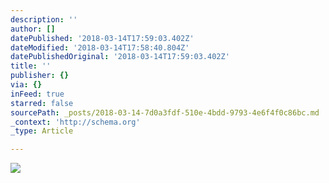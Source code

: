 ```yaml
---
description: ''
author: []
datePublished: '2018-03-14T17:59:03.402Z'
dateModified: '2018-03-14T17:58:40.804Z'
datePublishedOriginal: '2018-03-14T17:59:03.402Z'
title: ''
publisher: {}
via: {}
inFeed: true
starred: false
sourcePath: _posts/2018-03-14-7d0a3fdf-510e-4bdd-9793-4e6f4f0c86bc.md
_context: 'http://schema.org'
_type: Article

---
```

![](https://the-grid-user-content.s3-us-west-2.amazonaws.com/b1860caf-4bff-406a-9f72-e212a158d1c5.jpg)